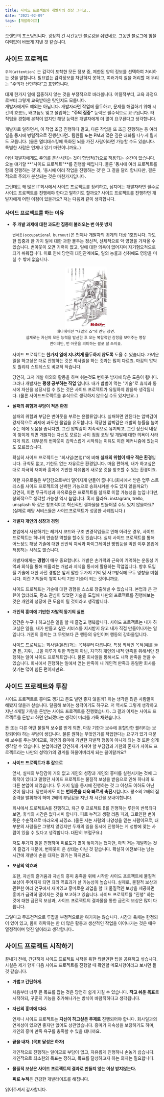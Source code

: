 ```yaml
---
title: 사이드 프로젝트와 개발자의 성장 그리고..
date: "2021-02-09"
tags: [개발라이프]
---
```


오랜만의 포스팅입니다.  굉장히 긴 시간동안 블로깅을 쉬었네요. 그동안 블로그에 힘쓸 여력없이 바쁘게 지낸 것 같습니다.

## 사이드 프로젝트

`주의(attention)` 는 감각이 포착한 모든 정보 중, 제한된 양의 정보를 선택하여 처리하는 것을 말합니다. 필요없는 감각정보를 차단하지 못하고, 여러가지 일을 처리할 때 우리는 "주의가 산만하다"고 표현합니다.

대개 한가지 일에 집중하지 않는 것을 부정적으로 바라봅니다. 어릴적부터, 교육 과정으로부터 그렇게 교육받아온 탓인지도 모릅니다.  
개발자에게도 예외는 아닙니다. 개발자라면 작업에 몰두하고, 문제를 해결하기 위해 시간의 흐름도, 배고픔도 잊고 몰입하는 **"주의 집중"** 능력은 필수적으로 요구됩니다. 타 직업을 경험해 본적이 없지만 해당 능력은 개발자에게 더 많이 요구된다고 생각합니다.

개발자로 일하면서, 이 작업 조금 진행하다 말고, 다른 작업을 또 조금 진행하는 등 여러 일을 동시에 병렬적으로 진행한다면.. 팀원들 또는 PM과 많은 깊은 대화를 나누게 될지도 모릅니다. (물론 멀티태스킹에 특화된 뇌를 가진 사람이라면 가능할 수도 있습니다. 특별한 사람은 언제나 있기 마련이니까요..)

이런 개발자에게도 주의를 분산시키는 것이 합법적(?)으로 허용되는 순간이 있습니다. 오늘 얘기할 **"사이드 프로젝트"**를 진행할 때입니다. 물론 '동시에 여러 프로젝트를  함께 진행하는 것'과, '동시에 여러 작업을 진행하는 것'은 그 결을 달리 합니다만, 결론적으로 주의가 분산되는 것은 마찬가지입니다.

그런데도 왜 많은 IT회사에서 사이드 프로젝트를 장려하고, 심지어는 개발자라면 필수로 사이드 프로젝트를 진행해야 한다고 말하기도 할까요? 사이드 프로젝트를 진행하면 개발자에게 어떤 이점이 있을까요? 저는 다음과 같이 생각합니다.

### 사이드 프로젝트를 하는 이유

- **주 개발 과제에 대한 과도한 집중이 불러오는 번 아웃 방지**

    `번아웃(occupational burnout)`은 언제나 개발자의 경계의 대상 1호입니다. 과도한 집중과 한 가지 일에 대한 과한 몰두는 정신적, 신체적으로 악 영향을 가져올 수 있습니다. 번아웃이 오면 기력이 없고, 일에 대한 의욕이 없어지며 자기혐오적으로 되기 쉬워집니다. 이로 인해 당연히 대인관계에도, 일의 능률과 성취에도 영향을 미칠 수 밖에 없습니다.

    <figure style="text-align:center;">
      <img src="./하얗게불태웠어.png" alt="하얗게불태웠어" style="height: 200px;"></img>
      <figcaption style="font-size: 0.75rem;font-weight: 400;line-height:1.66;letter-spacing:0.03333em;">
      애니메이션 "내일의 죠"의 엔딩 장면.
      <br>
      실제로는 자신의 모든 능력을 발산한 후 오는 복합적인 감정을 보여주는 명장면이지만, 번 아웃을 의미하는 짤로 잘 쓰이죠.
      </figcaption>
    </figure>

    사이드 프로젝트는 **한가지 일에 지나치게 몰두하지 않도록** 도울 수 있습니다. 가벼운 일을 하고싶은 대로 진행하는 것은 회사일을 하는 것과는 많이 다르죠. 마감의 압박도 퀄리티 스트레스도 비교적 적습니다.

    당연히, 그저 개발 이외의 활동을 하며 쉬는것도 번아웃 방지에 많은 도움이 됩니다. 그러나 개발자는 **평생 공부하는 직업** 입니다. 내가 밥벌어 먹는 "기술"로 휴식과 동시에 자신을 성장시킬 수 있는 것은 사이드 프로젝트가 유일하지 않을까 생각됩니다. (물론 사이드프로젝트를 휴식으로 생각하지 않으실 수도 있지만요..)

- **실패의 위험과 부담이 적은 환경**

    실패의 위험과 부담은 번아웃을 부르는 윤활류입니다. 실패하면 안된다는 압박감이 강제적으로 과제에 과도한 몰입을 유도합니다. 적당한 압박감은 개발의 능률을 높여주는 데에 도움을 줍니다만, 그런 압박감이 지속적으로 유지되고, 그런 정신적 내상이 쌓이게 되면 개발자는 자신도 모르는 사이 점점 코딩 및 개발에 대한 의욕이 사라지게 되죠. 대부분의 번아웃이 갑작스럽게 시작되는 이유도 이런 메커니즘에 있는지도 모르겠습니다.

    확실히 사이드 프로젝트는 "회사일(본업)"에 비해 **실패의 위험이 매우 적은 환경**입니다. 규칙도 없고, 기한도 없는 자유로운 환경입니다. 마음 편하게, 내가 하고싶은 대로 지극히 재미와 흥미에 기반한 자유롭게 새로운 것을 창조할 수 있는 환경이죠.

    이런 자유로움은 부담감으로부터 멀어지게 만들어 줍니다.(회사에서 받은 업무 스트레스를 사이드 프로젝트의 신박한 기능으로 승화시켜볼 수도 있지 않을까요?)  
    당연히, 이런 무규칙성과 자유로움은 프로젝트를 실패로 이끌 가능성을 높입니다만, 창의적으로 생각할 가능성 역시 높입니다. 혹시 몰라요. instagram, trello, unsplash 와 같은 창조적이고 혁신적인 결과물을 만들어낼 수도 있지 않을까요? (실제로 해당 서비스들은 사이드프로젝트가 성공한 사례입니다.)

- **개발자 개인의 성장과 경험**

    본업에서 사용하기는 레거시 코드와 구조 변경작업들로 인해 어려운 경우, 사이드 프로젝트는 하나의 연습장 역할을 할수도 있습니다. 실제 사이드 프로젝트를 통해 어느정도 해당 기술에 대한 전반적 지식과 마이그레이션 방법등을 익힌 이후 본업에 적용하는 사례도 많습니다.

    개발자에게는 **경험**이 매우 중요합니다. 개발은 손가락과 근육이 기억하는 운동성 기억과 의식을 통해 떠올리는 개념과 지식을 동시에 활용하는 작업입니다. 향후 도입될 기술에 대한 사전 경험은 앞서 말한 두가지 기억 및 사고방식에 모두 영향을 미칩니다. 이런 기억들이 쌓여 나의 기반 기술이 되는 것이니까요.

    사이드 프로젝트는 기술에 대한 경험을 스스로 창출해낼 수 있습니다. 본업과 큰 관련이 없더라도, 평소 관심이 있었던 기술을 도입해 나만의 프로젝트를 진행해보는 것은 개인의 성장에 큰 도움이 될 것이라고 생각합니다.

- **개인적 흥미에 기반한 자발적 동기의 실현**

    인간은 누구나 하고싶은 일을 할 때 즐겁고 행복합니다. 사이드 프로젝트는 내가 하고싶은 일을, 내가 만들고 싶은 서비스를 지시받지 않고 내가 직접 만들어나가는 일입니다. 개인의 흥미는 그 무엇보다 큰 행동의 유인이며 행동의 강화물입니다.

    사이드 프로젝트는 회사일(본업)과는 목적부터 다릅니다. 특정 외적인 목적(예를 들면 돈, 지위, ...)을 이루기 위한 작업이 아닌, 지극히 개인의 내적 만족을 위해서만 진행하는 일이 사이드 프로젝트입니다. 물론 회사일을 통해서도 내적 만족을 얻을 수 있습니다. 회사에서 진행하는 일에서 얻는 만족이 내 개인적 만족과 동일한 회사를 찾기는 많이 힘든 편이지만요.

## 사이드 프로젝트와 투잡

사이드 프로젝트로 흥미도 챙기고 돈도 벌면 좋지 않을까? 하는 생각은 많은 사람들이 해봤지 않을까 싶습니다. 달콤해 보이는 생각이기도 하구요. 저 역시도 그렇게 생각하고 지난 4개월 가량을 돈받는 사이드 프로젝트를 진행했습니다. 그 결과 이제는 사이드 프로젝트를 돈받고 하면 안되겠다는 생각이 머리를 가득 채웠습니다.

돈 또는 다른 어떤 물질적 보수를 받게 되면, 마감 기한과 보수에 응할만한 퀄리티는 보장되어야 하는 부담이 생깁니다. 물론 원하는 무엇인가를 작업한다는 요구가 있기 때문에 보수를 주는것이므로, 개인의 흥미에 기반한 자발적 행동이 아니게 되는 것 또한 쉽게 생각할 수 있습니다. 본업이라면 당연하게 가져야 할 부담감과 기한의 존재가 사이드 프로젝트라는 나만의 성역(?)의 경계를 허물어버리게 되는 꼴이랄까요?

- **사이드 프로젝트가 투 잡으로**

    앞서, 실패의 부담감이 거의 없고 개인의 성장과 개인의 흥미를 실현시키는 것에 그 목적이 있다고 말했던 사이드 프로젝트는 물질적 보상을 받음으로 인해 하나의 또 다른 본업이 되었습니다. 두 가지 일을 동시에 진행하는 것 그 이상도 이하도 아닌 것이 됩니다. 당연하게도 이는 **번아웃을 더욱 빠르게 촉진**시킵니다. 평소의 2배의 집중력을 발휘해야 하며 2배의 부담감을 지닌 채 시간을 보내야합니다.

    회사에서 프로젝트A를 진행하고, 퇴근 후 프로젝트 B를 진행하는 루틴이 반복되다 보면, 휴식의 시간은 없다시피 합니다. 피로 누적과 생활 리듬 파괴, 그로인한 번아웃은 수순적으로 따라오게 되겠죠. (물론 저는 사람의 다양성을 믿는 사람이므로, 대부분의 사람들은 그렇지 않겠지만 두개의 일을 동시에 진행하는 게 성향에 맞는 사람이 있을 수 있다고 생각합니다. 대단히 부럽구요.)

    저도 두가지 일을 진행하며 피로도가 많이 쌓이기는 했지만, 아직 저는 개발하는 것이 즐겁기 때문에, 번아웃이 온 상태는 아닌 것 같습니다. 확실히 예전보다는 남는 시간에 개발에 손을 대지는 않기는 하지만요.

- **보상의 역효과**

    또한, 자신의 즐거움과 자신의 흥미 충족을 위해 시작한 사이드 프로젝트에 물질적 보상이 주어지게 되면 되려 역효과가 날 가능성이 높습니다. 실제로, 물질적 보상과 관련한 여러 연구에서 재미있고 흥미로운 과업을 할 때 물질적인 보상을 제공하면 흥미가 급격히 떨어지는 것을 보고하고 있습니다. 사이드 프로젝트를 "진행" 하는 것에 대한 금전적 보상과, 사이드 프로젝트의 결과물을 통한 금전적 보상은 많이 다릅니다.

그렇다고 무조건적으로 투잡을 부정적으로만 여기지는 않습니다. 시간과 육체는 한정되어 있어 있고, 몸이 허락하는 한 더 많은 활동과 생산적인 작업을 이어나가는 것은 매우 열정적이며 멋진 일이라고 생각합니다..

## 사이드 프로젝트 시작하기

끝내기 전에, 간단하게 사이드 프로젝트 시작을 위한 티끌만한 팁을 공유하고 싶습니다. 사실은 제가 향후 다음 사이드 프로젝트를 진행할 때 확인할 메모사항이라고 보시면 될 것 같습니다.

- **가볍고 간단하게.**

    처음부터 너무 큰 목표를 잡는 것은 당연히 쉽게 지칠 수 있습니다. **작고 쉬운 목표**로 시작하되, 꾸준히 기능을 추가해나가는 방식이 바람직하다고 생각됩니다.

- **자신의 흥미에 따라.**

    언제나 사이드 프로젝트는 **자신이 하고싶은 주제로** 진행되어야 합니다. 회사일과의 연계성이 있으면 좋지만 없어도 상관없습니다. 흥미가 지속성을 보장하기도 하며, 개인의 흥미 만족 욕구를 충족할 수 있을 테니까요.

- **끝을 내자. (목표 달성은 하자)**

    개인적으로 진행하는 일이므로 부담이 없고, 자유롭게 진행하니 손놓기 쉽습니다. 개인적으로 최소한의 목표는 정하고, 목표를 달성하고자 하는 의지는 필요합니다.

- **물질적 보상은 사이드 프로젝트의 결과로 만들지 않는 이상 받지않는다.**

    **피로 누적**은 건강한 개발라이프를 해칩니다.

읽어주셔서 감사합니다.
